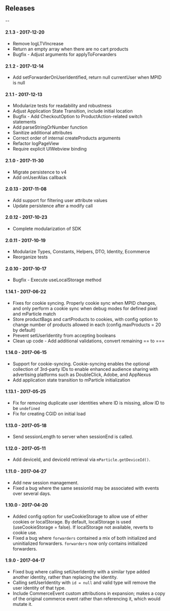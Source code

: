 ## Releases
--

#### 2.1.3 - 2017-12-20
*  Remove logLTVIncrease
*  Return an empty array when there are no cart products
*  Bugfix - Adjust arguments for applyToForwarders

#### 2.1.2 - 2017-12-14
*  Add setForwarderOnUserIdentified, return null currentUser when MPID is null

#### 2.1.1 - 2017-12-13
*  Modularize tests for readability and robustness
*  Adjust Application State Transition, include initial location
*  Bugfix - Add CheckoutOption to ProductAction-related switch statements
*  Add parseStringOrNumber function
*  Sanitize additional attributes
*  Correct order of internal createProducts arguments
*  Refactor logPageView
*  Require explicit UIWebview binding

#### 2.1.0 - 2017-11-30
*  Migrate persistence to v4
*  Add onUserAlias callback

#### 2.0.13 - 2017-11-08
*  Add support for filtering user attribute values
*  Update persistence after a modify call

#### 2.0.12 - 2017-10-23
*  Complete modularization of SDK

#### 2.0.11 - 2017-10-19
*  Modularize Types, Constants, Helpers, DTO, Identity, Ecommerce
*  Reorganize tests

#### 2.0.10 - 2017-10-17
*  Bugfix - Execute useLocalStorage method

#### 1.14.1 - 2017-06-22
*  Fixes for cookie syncing. Properly cookie sync when MPID changes, and only perform a cookie sync when debug modes for defined pixel and mParticle match
*  Store productBags and cartProducts to cookies, with config option to change number of products allowed in each (config.maxProducts = 20 by default)
*  Prevent setUserIdentity from accepting booleans
*  Clean up code - Add additional validations, convert remaining == to ===

#### 1.14.0 - 2017-06-15
*  Support for cookie-syncing. Cookie-syncing enables the optional collection of 3rd-party IDs to enable enhanced audience sharing with advertising platforms such as DoubleClick, Adobe, and AppNexus
*  Add application state transition to mParticle initialization

#### 1.13.1 - 2017-05-25
*  Fix for removing duplicate user identities where ID is missing, allow ID to be `undefined`
*  Fix for creating CGID on initial load

#### 1.13.0 - 2017-05-18
*  Send sessionLength to server when sessionEnd is called.

#### 1.12.0 - 2017-05-11
*  Add deviceId, and deviceId retrieval via `mParticle.getDeviceId()`.

#### 1.11.0 - 2017-04-27
*  Add new session management.
*  Fixed a bug where the same sessionId may be associated with events over several days.

#### 1.10.0 - 2017-04-20
*  Added config option for useCookieStorage to allow use of either cookies or localStorage. By default, localStorage is used (useCookieStorage = false). If localStorage not available, reverts to cookie use.
*  Fixed a bug where `forwarders` contained a mix of both initialized and uninitialized forwarders. `forwarders` now only contains initialized forwarders.

#### 1.9.0 - 2017-04-17
*  Fixed bug where calling setUserIdentity with a similar type added another identity, rather than replacing the identity.
*  Calling setUserIdentity with `id = null` and valid type will remove the user identity of that type.
*  Include CommerceEvent custom attributions in expansion; makes a copy of the original commerce event rather than referencing it, which would mutate it.
